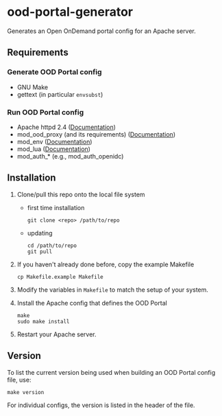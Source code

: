# ood-portal-generator

Generates an Open OnDemand portal config for an Apache server.

## Requirements

### Generate OOD Portal config

- GNU Make
- gettext (in particular `envsubst`)

### Run OOD Portal config

- Apache httpd 2.4 ([Documentation](https://httpd.apache.org/docs/2.4/))
- mod_ood_proxy (and its requirements) ([Documentation](https://code.osu.edu/open-ondemand/mod_ood_proxy))
- mod_env ([Documentation](https://httpd.apache.org/docs/2.4/mod/mod_env.html))
- mod_lua ([Documentation](https://httpd.apache.org/docs/2.4/mod/mod_lua.html))
- mod_auth_* (e.g., mod_auth_openidc)

## Installation

1.  Clone/pull this repo onto the local file system
    - first time installation

        ```
        git clone <repo> /path/to/repo
        ```
    - updating

        ```
        cd /path/to/repo
        git pull
        ```

2.  If you haven't already done before, copy the example Makefile

    ```
    cp Makefile.example Makefile
    ```

3.  Modify the variables in `Makefile` to match the setup of your system.

4.  Install the Apache config that defines the OOD Portal

    ```
    make
    sudo make install
    ```

5.  Restart your Apache server.

## Version

To list the current version being used when building an OOD Portal config file,
use:

```
make version
```

For individual configs, the version is listed in the header of the file.
